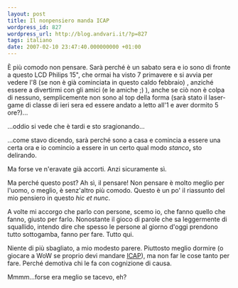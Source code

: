 ```yaml
---
layout: post
title: Il nonpensiero manda ICAP
wordpress_id: 827
wordpress_url: http://blog.andvari.it/?p=827
tags: italiano
date: 2007-02-10 23:47:40.000000000 +01:00
---
```

È più comodo non pensare.
Sarà perché è un sabato sera e io sono di fronte a questo LCD Philips 15", che ormai ha visto 7 primavere e si avvia per vedere l'8 (se non è già cominciata in questo caldo febbraio) , anziché essere a divertirmi con gli amici (e le amiche ;) ), anche se ciò non è colpa di nessuno, semplicemente non sono al top della forma (sarà stato il laser-game di classe di ieri sera ed essere andato a letto all'1 e aver dormito 5 ore?)...

...oddio si vede che è tardi e sto sragionando...

...come stavo dicendo, sarà perché sono a casa e comincia a essere una certa ora e io comincio a essere in un certo qual modo <em>stanco</em><strong>,</strong> sto delirando.

Ma forse ve n'eravate già accorti. Anzi sicuramente sì.

Ma perché questo post? Ah sì, il pensare! Non pensare è molto meglio per l'uomo, o meglio, è senz'altro più comodo. Questo è un po' il riassunto del mio pensiero in questo <em>hic et nunc</em>.

A volte mi accorgo che parlo con persone, scemo io, che fanno quello che fanno, giusto per farlo. Nonostante il gioco di parole che sa leggermente di squallido, intendo dire che spesso le persone al giorno d'oggi prendono tutto sottogamba, fanno per fare. Tutto qui.

Niente di più sbagliato, a mio modesto parere. Piuttosto meglio dormire (o giocare a WoW se proprio devi mandare <a href="http://icap.altervista.org/">ICAP</a>), ma non far le cose tanto per fare. Perché demotiva chi le fa con cognizione di causa.

Mmmm...forse era meglio se tacevo, eh?
